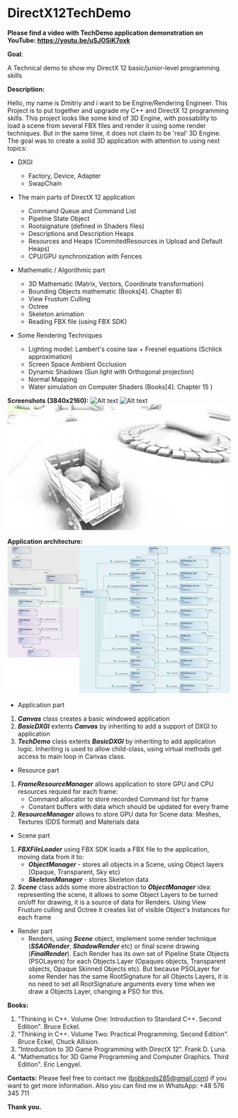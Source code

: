 # DirectX12TechDemo

**Please find a video with TechDemo application demonstration on YouTube: https://youtu.be/uSJOSiK7oxk**

**Goal**: 

A Technical demo to show my DirectX 12 basic/junior-level programming skills

**Description:**

Hello, my name is Dmitriy and i want to be Engine/Rendering Engineer. This Project is to put together and upgrade my C++ and DirectX 12 programming skills.
This project looks like some kind of 3D Engine, with possability to load a scene from several FBX files and render it using some render techniques. 
But in the same time, it does not claim to be 'real' 3D Engine. The goal was to create a solid 3D application with attention to using next topics:
* DXGI
  * Factory, Device, Adapter
  * SwapChain
  
* The main parts of DirectX 12 application    
  * Command Queue and Command List
  * Pipeline State Object
  * Rootsignature (defined in Shaders files) 
  * Descriptions and Description Heaps
  * Resources and Heaps (CommitedResources in Upload and Default Heaps)
  * CPU/GPU synchronization with Fences
  
* Mathematic / Algorithmic part
  * 3D Mathematic (Matrix, Vectors, Coordinate transformation)
  * Bounding Objects mathematic (Books[4]. Chapter 8)
  * View Frustum Culling
  * Octree
  * Skeleton animation
  * Reading FBX file (using FBX SDK)
 
 * Some Rendering Techniques
   * Lighting model: Lambert's cosine law + Fresnel equations (Schlick approximation)
   * Screen Space Ambient Occlusion
   * Dynamic Shadows (Sun light with Orthogonal projection)
   * Normal Mapping
   * Water simulation on Computer Shaders (Books[4]. Chapter 15  )

**Screenshots (3840x2160):**
![Alt text](/TechDemo/Screenshots/TechDemo_1.jpg?raw=true "Screenshot 1")
![Alt text](/TechDemo/Screenshots/TechDemo_3.jpg?raw=true "Screenshot 2")
![Alt text](/TechDemo/Screenshots/TechDemo_4.jpg?raw=true "Screenshot 3")

**Application architecture:**
![Alt text](/TechDemo/ClassDiagram.png?raw=true "ClassDiagram")
* Application part
1. __*Canvas*__ class creates a basic windowed application
2. __*BasicDXGI*__ extents __*Canvas*__ by inheriting to add a support of DXGI to application
3. __*TechDemo*__ class extents __*BasicDXGI*__ by inheriting to add application logic.
Inheriting is used to allow child-class, using virtual methods get access to main loop in Canvas class.

* Resource part
1. __*FrameResourceManager*__ allows application to store GPU and CPU resources requied for each frame:
   - Command allocator to store recorded Command list for frame
   - Constant buffers with data which should be updated for every frame
2. __*ResourceManager*__ allows to store GPU data for Scene data: Meshes, Textures (DDS format) and Materials data
* Scene part
1. __*FBXFileLoader*__ using FBX SDK loads a FBX file to the application, moving data from it to:
   - __*ObjectManager*__ - stores all objects in a Scene, using Object layers (Opaque, Transparent, Sky etc)
   - __*SkeletonManager*__ - stores Skeleton data
2. __*Scene*__ class adds some more abstraction to __*ObjectManager*__ idea: representing the scene, it allows to some Object Layers to be turned on/off for drawing, it is a source of data for Renders. Using View Frustum culling and Octree it creates list of visible Object's Instances for each frame

* Render part
  - Renders, using __*Scene*__ object, implement some render technique (__*SSAORender*__, __*ShadowRender*__ etc) or final scene drawing (__*FinalRender*__). Each Render has its own set of Pipeline State Objects (PSOLayers) for each Objects Layer (Opaques objects, Transparent objects, Opaque Skinned Objects etc). But because PSOLayer for some Render has the same RootSignature for all Objects Layers, it is no need to set all RootSignature arguments every time when we draw a Objects Layer, changing a PSO for this.

 **Books:**
 1. "Thinking in C++. Volume One: Introduction to Standard C++. Second Edition". Bruce Eckel.
 2. "Thinking in C++. Volume Two: Practical Programming. Second Edition". Bruce Eckel, Chuck Allision.
 3. "Introduction to 3D Game Programming with DirectX 12". Frank D. Luna.
 4. "Mathematics for 3D Game Programming and Computer Graphics. Third Edition". Eric Lengyel.
 
**Contacts:**
 Please feel free to contact me (bobkovds285@gmail.com) if you want to get more information.
 Also you can find me in WhatsApp: +48 576 345 711
 
 **Thank you.**
